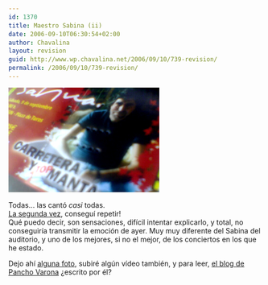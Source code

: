 ```yaml
---
id: 1370
title: Maestro Sabina (ii)
date: 2006-09-10T06:30:54+02:00
author: Chavalina
layout: revision
guid: http://www.wp.chavalina.net/2006/09/10/739-revision/
permalink: /2006/09/10/739-revision/
---
```

<p class="imgcentro">
  <img src="/imagenes/fotos/entrada-sabina-2006.jpg" alt="Entrada del concierto de Joaqu&iacute;n Sabina en Ceheg&iacute;n (Murcia) el 9 de septiembre de 2006" />
</p>

Todas&#8230; las cant&oacute; _casi_ todas.  
<a href="http://chavalina.net/comentar.php?idpost=610&#038;q=sabina" target="_blank">La segunda vez</a>, consegu&iacute; repetir!  
Qu&eacute; puedo decir, son sensaciones, dif&iacute;cil intentar explicarlo, y total, no conseguir&iacute;a transmitir la emoci&oacute;n de ayer. Muy muy diferente del Sabina del auditorio, y uno de los mejores, si no el mejor, de los conciertos en los que he estado.

Dejo ah&iacute; <a href="http://www.flickr.com/search/?q=joaquin+sabina&#038;w=70302409%40N00&#038;s=rec" target="_blank">alguna foto</a>, subir&eacute; alg&uacute;n v&iacute;deo tambi&eacute;n, y para leer, <a href="http://panchovarona.blogspot.com/" target="_blank">el blog de Pancho Varona</a> &iquest;escrito por &eacute;l?